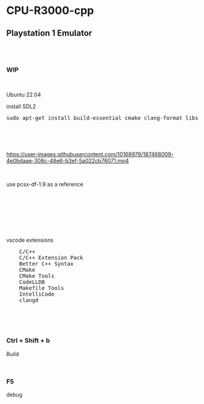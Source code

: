 # CPU-R3000-cpp

## Playstation 1 Emulator

<br><br>

### WIP

<br>

Ubuntu 22.04

install SDL2

<pre>
sudo apt-get install build-essential cmake clang-format libsdl2-dev libsdl2-image-dev libsdl2-mixer-dev libsdl2-net-dev libsdl2-ttf-dev
</pre>

<br><br><br>

https://user-images.githubusercontent.com/10168979/187468009-4e0bdaae-308c-48e6-b3ef-5a022cb76071.mp4


<br>

use pcsx-df-1.9 as a reference

<br><br><br><br><br><br>

vscode extensions

<pre>
    C/C++
    C/C++ Extension Pack
    Better C++ Syntax
    CMake
    CMake Tools
    CodeLLDB
    Makefile Tools
    IntelliCode
    clangd
</pre>

<br><br><br>

### Ctrl + Shift + b

Build

<br>

### F5

debug

<br><br><br><br><br><br><br><br>
